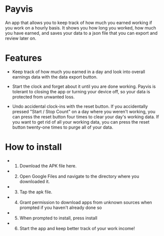 # Payvis
An app that allows you to keep track of how much you earned working if you work on a hourly basis. 
It shows you how long you worked, how much you have earned, and saves your data to a json file that
you can export and review later on.

# Features

- Keep track of how much you earned in a day and look into overall earnings data with the data export
button.

- Start the clock and forget about it until you are done working. Payvis is tolerant to closing the app
or turning your device off, so your data is protected from unwanted loss.

- Undo accidental clock-ins with the reset button. If you accidentally pressed "Start / Stop Count" on a day 
where you weren't working, you can press the reset button four times to clear your day's working data. If you
want to get rid of all your working data, you can press the reset button twenty-one times to purge all of your
data.

# How to install

- 1. Download the APK file here.
- 2. Open Google Files and navigate to the directory where you downloaded it.
- 3. Tap the apk file.
- 4. Grant permission to download apps from unknown sources when prompted if you haven't already done so
- 5. When prompted to install, press install
- 6. Start the app and keep better track of your work income!
